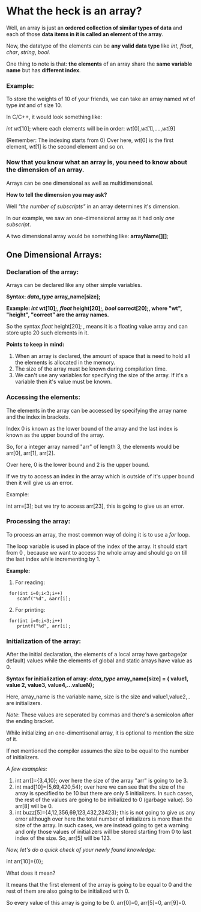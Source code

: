 # What the heck is an array?
   Well, an array is just an __ordered  collection of similar types of data__ and each of those __data items in it is called an element of the array__. 
   
   Now, the datatype of the elements can be __any valid data type__ like _int_, _float_, _char_, _string_, _bool_.
   
   One thing to note is that: __the elements__ of an array share the __same variable name__ but has __different index__.
         
   ### Example:
   To store the weights of 10 of your friends, we can take an array named _wt_ of type _int_ and of size 10.
   
   In C/C++, it would look something like:
   
   _int wt_[10];  where each elements will be in order: _wt_[0],_wt_[1],....,_wt_[9]
   
   (Remember: The indexing starts from 0)
        Over here, _wt_[0] is the first element, _wt_[1] is the second element and so on.
    
  ### Now that you know what an array is, you need to know about the dimension of an array. 
    
  
  Arrays can be one dimensional as well as multidimensional. 
  
  __How to tell the dimension you may ask?__ 
  
  Well _"the number of subscripts"_ in an array determines it's dimension.
    
  In our example, we saw an one-dimensional array as it had only _one subscript_.
  
  A two dimensional array would be something like: __arrayName[][]__;
    
    
## One Dimensional Arrays:
   ### Declaration of the array:
   Arrays can be declared like any other simple variables.
   
   __Syntax: _data_type_ array_name[size];__ 
   
   __Example: _int_ wt[10];, _float_ height[20];, _bool_ correct[20];, where "wt", "height", "correct" are the array names.__ 
   
   So the syntax _float_ height[20]; , means it is a floating value array and can store upto 20 such elements in it.
  
   __Points to keep in mind:__
   
   1) When an array is declared, the amount of space that is need to hold all the elements is allocated in the memory.
   2) The size of the array must be known during compilation time.
   3) We can't use any variables for specifying the size of the array. If it's a variable then it's value must be known.
  ### Accessing the elements:
  The elements in the array can be accessed by specifying the array name and the index in brackets. 
  
  Index 0 is known as the lower bound of the array and the last index is known as the upper bound of the array.
  
  So, for a integer array named "arr" of length 3, the elements would be arr[0], arr[1], arr[2]. 
  
  Over here, 0 is the lower bound and 2 is the upper bound.
  
  If we try to access an index in the array which is outside of it's upper bound then it will give us an error.
  
  Example:
  
  int arr=[3]; but we try to access arr[23], this is going to give us an error.
  
  ### Processing the array:
  To process an array, the most common way of doing it is to use a _for_ loop.
  
  The loop variable is used in place of the index of the array. It should start from 0 , because we want to access the whole array and should go on till the last index while incrementing by 1.
  
   __Example:__
   1) For reading:
   
     for(int i=0;i<3;i++)
        scanf("%d", &arr[i];
   2) For printing:
   
     for(int i=0;i<3;i++)
        printf("%d", arr[i];
  ### Initialization of the array:
  After the initial declaration, the elements of a local array have garbage(or default) values while the elements of global and static arrays have value as 0.
  
  __Syntax for initialization of array__: ___data_type_ array_name[size] = { value1, value 2, value3, value4,...valueN};__
  
  Here, array_name is the variable name, size is the size and value1,value2,.. are initializers.
  
  _Note_: These values are seperated by commas and there's a semicolon after the ending bracket.
 
   While initializing an one-dimentisonal array, it is optional to mention the size of it.
   
   If not mentioned the compiler assumes the size to be equal to the number of initializers.
   
   _A few examples:_
   1) int arr[]={3,4,10}; over here the size of the array "arr" is going to be 3.
   2) int mad[10]={5,69,420,54}; over here we can see that the size of the array is specified to be 10 but there are only 5 initializers. In such cases, the rest of the values are going to be initialized to 0 (garbage value). So arr[8] will be 0.
   3) int buzz[5]={4,12,356,69,123,432,23423}; this is not going to give us any error although over here the total number of initializers is more than the size of the array. In such cases, we are instead going to get a warning and only those values of initializers will be stored starting from 0 to last index of the size. So, arr[5] will be 123.
   
   _Now, let's do a quick check of your newly found knowledge:_
   
   int arr[10]={0};
   
   What does it mean? 
   
   It means that the first element of the array is going to be equal to 0 and the rest of them are also going to be initialized with 0. 
   
   So every value of this array is going to be 0. arr[0]=0, arr[5]=0, arr[9]=0.
  
